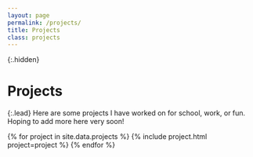 ```yaml
---
layout: page
permalink: /projects/
title: Projects
class: projects
---
```


{:.hidden}
# Projects

{:.lead}
Here are some projects I have worked on for school, work, or fun. Hoping to add more here very soon!

<div class="grid">
  {% for project in site.data.projects %}
    {% include project.html project=project %}
  {% endfor %}
</div>
